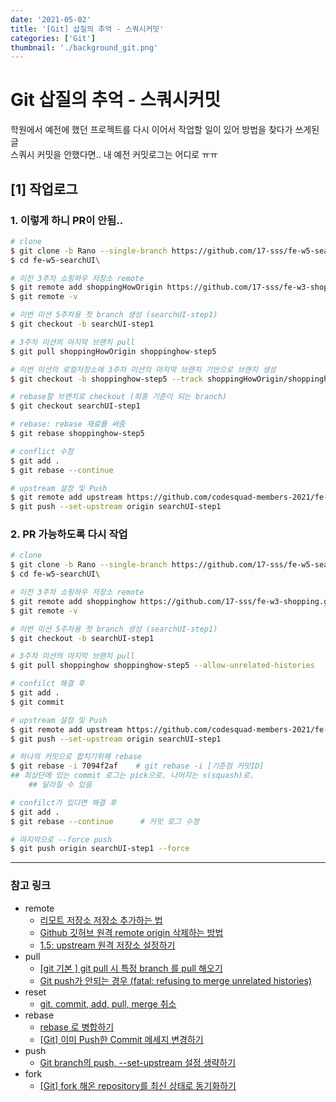 ```yaml
---
date: '2021-05-02'
title: '[Git] 삽질의 추억 - 스쿼시커밋'
categories: ['Git']
thumbnail: './background_git.png'
---
```


# Git 삽질의 추억 - 스쿼시커밋

학원에서 예전에 했던 프로젝트를 다시 이어서 작업할 일이 있어 방법을 찾다가 쓰게된 글  
스쿼시 커밋을 안했다면.. 내 예전 커밋로그는 어디로 ㅠㅠ

## **[1]** 작업로그

### **1**. 이렇게 하니 PR이 안됨..

```sh
# clone
$ git clone -b Rano --single-branch https://github.com/17-sss/fe-w5-searchUI.git
$ cd fe-w5-searchUI\

# 이전 3주차 쇼핑하우 저장소 remote
$ git remote add shoppingHowOrigin https://github.com/17-sss/fe-w3-shopping.git
$ git remote -v

# 이번 미션 5주차용 첫 branch 생성 (searchUI-step1)
$ git checkout -b searchUI-step1

# 3주차 미션의 마지막 브랜치 pull
$ git pull shoppingHowOrigin shoppinghow-step5

# 이번 미션의 로컬저장소에 3주차 미션의 마지막 브랜치 기반으로 브랜치 생성
$ git checkout -b shoppinghow-step5 --track shoppingHowOrigin/shoppinghow-step5

# rebase할 브랜치로 checkout (최종 기준이 되는 branch)
$ git checkout searchUI-step1

# rebase: rebase 재료를 써줌
$ git rebase shoppinghow-step5

# conflict 수정
$ git add .
$ git rebase --continue

# upstream 설정 및 Push
$ git remote add upstream https://github.com/codesquad-members-2021/fe-w5-searchUI.git
$ git push --set-upstream origin searchUI-step1
```

### **2**. PR 가능하도록 다시 작업

```sh
# clone
$ git clone -b Rano --single-branch https://github.com/17-sss/fe-w5-searchUI.git
$ cd fe-w5-searchUI\

# 이전 3주차 쇼핑하우 저장소 remote
$ git remote add shoppinghow https://github.com/17-sss/fe-w3-shopping.git
$ git remote -v

# 이번 미션 5주차용 첫 branch 생성 (searchUI-step1)
$ git checkout -b searchUI-step1

# 3주차 미션의 마지막 브랜치 pull
$ git pull shoppinghow shoppinghow-step5 --allow-unrelated-histories

# confilct 해결 후
$ git add .
$ git commit

# upstream 설정 및 Push
$ git remote add upstream https://github.com/codesquad-members-2021/fe-w5-searchUI.git
$ git push --set-upstream origin searchUI-step1

# 하나의 커밋으로 합치기위해 rebase
$ git rebase -i 7094f2af    # git rebase -i [기준점 커밋ID]
## 최상단에 있는 commit 로그는 pick으로. 나머지는 s(squash)로.
    ## 달라질 수 있음

# confilct가 있다면 해결 후
$ git add .
$ git rebase --continue      # 커밋 로그 수정

# 마지막으로 --force push
$ git push origin searchUI-step1 --force
```

---

### **참고 링크**

-   remote
    -   [리모트 저장소 저장소 추가하는 법](https://velog.io/@leyuri/Git-remote-리모트-저장소-저장소-추가하는-법)
    -   [Github 깃허브 원격 remote origin 삭제하는 방법](https://0urtrees.tistory.com/41)
    -   [1.5: upstream 원격 저장소 설정하기](https://nochoco-lee.tistory.com/6)
-   pull
    -   [[git 기본 ] git pull 시 특정 branch 를 pull 해오기](https://potensj.tistory.com/90)
    -   [Git push가 안되는 경우 (fatal: refusing to merge unrelated histories)](https://gdtbgl93.tistory.com/63)
-   reset
    -   [git. commit, add, pull, merge 취소](https://mrgamza.tistory.com/593)
-   rebase
    -   [rebase 로 병합하기](https://backlog.com/git-tutorial/kr/stepup/stepup2_8.html)
    -   [[Git] 이미 Push한 Commit 메세지 변경하기](https://ssoco.tistory.com/56)
-   push
    -   [Git branch의 push, --set-upstream 설정 생략하기](https://blog.aaronroh.org/120)
-   fork
    -   [[Git] fork 해온 repository를 최신 상태로 동기화하기](https://yj-oh.tistory.com/5)

